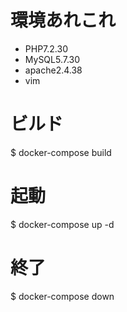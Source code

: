# 環境あれこれ
- PHP7.2.30
- MySQL5.7.30
- apache2.4.38
- vim

# ビルド
$ docker-compose build

# 起動
$ docker-compose up -d

# 終了
$ docker-compose down
